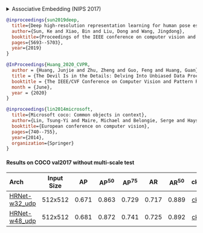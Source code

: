 <!-- [ALGORITHM] -->

<details>
<summary>Associative Embedding (NIPS 2017)</summary>

```bibtex
@inproceedings{newell2017associative,
  title={Associative embedding: End-to-end learning for joint detection and grouping},
  author={Newell, Alejandro and Huang, Zhiao and Deng, Jia},
  booktitle={Advances in neural information processing systems},
  pages={2277--2287},
  year={2017}
}
```

</details>

<!-- [BACKBONE] -->

```bibtex
@inproceedings{sun2019deep,
  title={Deep high-resolution representation learning for human pose estimation},
  author={Sun, Ke and Xiao, Bin and Liu, Dong and Wang, Jingdong},
  booktitle={Proceedings of the IEEE conference on computer vision and pattern recognition},
  pages={5693--5703},
  year={2019}
}
```

<!-- [ALGORITHM] -->

```bibtex
@InProceedings{Huang_2020_CVPR,
  author = {Huang, Junjie and Zhu, Zheng and Guo, Feng and Huang, Guan},
  title = {The Devil Is in the Details: Delving Into Unbiased Data Processing for Human Pose Estimation},
  booktitle = {The IEEE/CVF Conference on Computer Vision and Pattern Recognition (CVPR)},
  month = {June},
  year = {2020}
}
```

<!-- [DATASET] -->

```bibtex
@inproceedings{lin2014microsoft,
  title={Microsoft coco: Common objects in context},
  author={Lin, Tsung-Yi and Maire, Michael and Belongie, Serge and Hays, James and Perona, Pietro and Ramanan, Deva and Doll{\'a}r, Piotr and Zitnick, C Lawrence},
  booktitle={European conference on computer vision},
  pages={740--755},
  year={2014},
  organization={Springer}
}
```

#### Results on COCO val2017 without multi-scale test

| Arch | Input Size | AP | AP<sup>50</sup> | AP<sup>75</sup> | AR | AR<sup>50</sup> | ckpt | log |
| :----------------- | :-----------: | :------: | :------: | :------: | :------: | :------: |:------: |:------: |
| [HRNet-w32_udp](/configs/body/2d_kpt_sview_rgb_img/associative_embedding/coco/hrnet_w32_coco_512x512_udp.py)  | 512x512 | 0.671 | 0.863 | 0.729 | 0.717 | 0.889 | [ckpt](https://download.openmmlab.com/mmpose/bottom_up/hrnet_w32_coco_512x512_udp-91663bf9_20210220.pth) | [log](https://download.openmmlab.com/mmpose/bottom_up/hrnet_w32_coco_512x512_udp_20210220.log.json) |
| [HRNet-w48_udp](/configs/body/2d_kpt_sview_rgb_img/associative_embedding/coco/hrnet_w48_coco_512x512_udp.py)  | 512x512 | 0.681 | 0.872 | 0.741 | 0.725 | 0.892 | [ckpt](https://download.openmmlab.com/mmpose/bottom_up/hrnet_w48_coco_512x512_udp-de08fd8c_20210222.pth) | [log](https://download.openmmlab.com/mmpose/bottom_up/hrnet_w48_coco_512x512_udp_20210222.log.json) |
